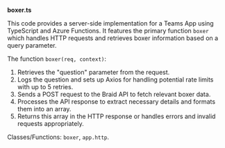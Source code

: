 **boxer.ts**

This code provides a server-side implementation for a Teams App using TypeScript and Azure Functions. It features the primary function `boxer` which handles HTTP requests and retrieves boxer information based on a query parameter.

The function `boxer(req, context)`:
1. Retrieves the "question" parameter from the request.
2. Logs the question and sets up Axios for handling potential rate limits with up to 5 retries.
3. Sends a POST request to the Braid API to fetch relevant boxer data.
4. Processes the API response to extract necessary details and formats them into an array.
5. Returns this array in the HTTP response or handles errors and invalid requests appropriately.

Classes/Functions: `boxer`, `app.http`.

